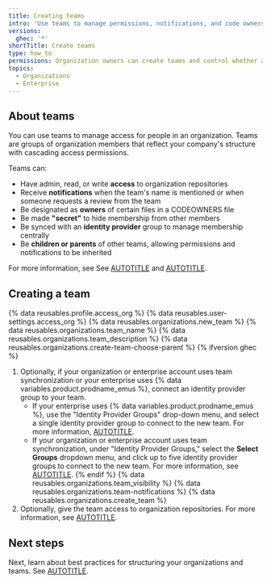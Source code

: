```yaml
---
title: Creating teams
intro: 'Use teams to manage permissions, notifications, and code ownership in your organizations.'
versions:
  ghec: '*'
shortTitle: Create teams
type: how_to
permissions: Organization owners can create teams and control whether all organization members can also create teams.
topics:
  - Organizations
  - Enterprise
---
```


## About teams

You can use teams to manage access for people in an organization. Teams are groups of organization members that reflect your company's structure with cascading access permissions.

Teams can:

* Have admin, read, or write **access** to organization repositories
* Receive **notifications** when the team's name is mentioned or when someone requests a review from the team
* Be designated as **owners** of certain files in a CODEOWNERS file
* Be made **"secret"** to hide membership from other members
* Be synced with an **identity provider** group to manage membership centrally
* Be **children or parents** of other teams, allowing permissions and notifications to be inherited

For more information, see See [AUTOTITLE](/organizations/organizing-members-into-teams/about-teams) and [AUTOTITLE](/organizations/managing-organization-settings/setting-team-creation-permissions-in-your-organization).

## Creating a team

{% data reusables.profile.access_org %}
{% data reusables.user-settings.access_org %}
{% data reusables.organizations.new_team %}
{% data reusables.organizations.team_name %}
{% data reusables.organizations.team_description %}
{% data reusables.organizations.create-team-choose-parent %}
{% ifversion ghec %}
1. Optionally, if your organization or enterprise account uses team synchronization or your enterprise uses {% data variables.product.prodname_emus %}, connect an identity provider group to your team.
    * If your enterprise uses {% data variables.product.prodname_emus %}, use the "Identity Provider Groups" drop-down menu, and select a single identity provider group to connect to the new team. For more information, [AUTOTITLE](/enterprise-cloud@latest/admin/identity-and-access-management/using-enterprise-managed-users-for-iam/managing-team-memberships-with-identity-provider-groups).
    * If your organization or enterprise account uses team synchronization, under "Identity Provider Groups," select the **Select Groups** dropdown menu, and click up to five identity provider groups to connect to the new team. For more information, see [AUTOTITLE](/organizations/organizing-members-into-teams/synchronizing-a-team-with-an-identity-provider-group).
{% endif %}
{% data reusables.organizations.team_visibility %}
{% data reusables.organizations.team-notifications %}
{% data reusables.organizations.create_team %}
1. Optionally, give the team access to organization repositories. For more information, see [AUTOTITLE](/organizations/managing-user-access-to-your-organizations-repositories/managing-repository-roles/managing-team-access-to-an-organization-repository).

## Next steps

Next, learn about best practices for structuring your organizations and teams. See [AUTOTITLE](/enterprise-onboarding/setting-up-organizations-and-teams/best-practices-for-organizations-in-your-enterprise).
